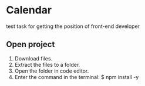 # Calendar
test task for getting the position of front-end developer

## Open project

1. Download files.
2. Extract the files to a folder.
3. Open the folder in code editor.
4. Enter the command in the terminal:
   $ npm install -y

